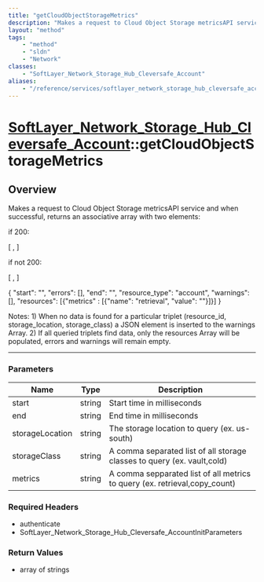 ```yaml
---
title: "getCloudObjectStorageMetrics"
description: "Makes a request to Cloud Object Storage metricsAPI service and when successful, returns an associative array with two el... "
layout: "method"
tags:
    - "method"
    - "sldn"
    - "Network"
classes:
    - "SoftLayer_Network_Storage_Hub_Cleversafe_Account"
aliases:
    - "/reference/services/softlayer_network_storage_hub_cleversafe_account/getCloudObjectStorageMetrics"
---
```

# [SoftLayer_Network_Storage_Hub_Cleversafe_Account](/reference/services/SoftLayer_Network_Storage_Hub_Cleversafe_Account)::getCloudObjectStorageMetrics




## Overview 
Makes a request to Cloud Object Storage metricsAPI service and when successful, returns an associative array with two elements: 

if 200: 

[ <response Status Code String>, <JSON from metricsAPI as outlined below as String> ] 

if  not 200: 

[ <response Status Code String>, <response body as String> ] 



{ "start": "<timeInMilliseconds>", "errors": [], "end": "<timeInMilliseconds>", "resource_type": "account", "warnings": [], "resources": [{"metrics" : [{"name": "retrieval", "value": "<number>"}]}] } 

Notes: 1) When no data is found for a particular triplet (resource_id, storage_location, storage_class) a JSON element is inserted to the warnings Array. 2) If all queried triplets find data, only the resources Array will be populated, errors and warnings will remain empty. 



-----

### Parameters 
|Name | Type | Description |
| --- | --- | --- |
|start| string| Start time in milliseconds|
|end| string| End time in milliseconds|
|storageLocation| string| The storage location to query (ex. us-south)|
|storageClass| string| A comma separated list of all storage classes to query (ex. vault,cold)|
|metrics| string| A comma sepparated list of all metrics to query (ex. retrieval,copy_count)|


### Required Headers
* authenticate
* SoftLayer_Network_Storage_Hub_Cleversafe_AccountInitParameters


### Return Values
* array of strings




